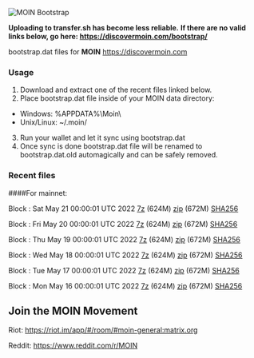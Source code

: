![MOIN Bootstrap](https://i.imgur.com/KjM1jMp.jpg)

**Uploading to transfer.sh has become less reliable.**
**If there are no valid links below, go here: https://discovermoin.com/bootstrap/**

bootstrap.dat files for **MOIN** https://discovermoin.com

### Usage

1. Download and extract one of the recent files linked below.
2. Place bootstrap.dat file inside of your MOIN data directory:
 - Windows: %APPDATA%\Moin\
 - Unix/Linux: ~/.moin/
3. Run your wallet and let it sync using bootstrap.dat
4. Once sync is done bootstrap.dat file will be renamed to bootstrap.dat.old automagically and can be safely removed.


### Recent files

####For mainnet:

Block : Sat May 21 00:00:01 UTC 2022 [7z](https://transfer.sh/GTbhg6/bootstrap.dat.20220521.7z) (624M) [zip](https://transfer.sh/SYXEPF/bootstrap.dat.20220521.zip) (672M) [SHA256](https://transfer.sh/9pYVol/sha256.txt)

Block : Fri May 20 00:00:01 UTC 2022 [7z]() (624M) [zip]() (672M) [SHA256]()

Block : Thu May 19 00:00:01 UTC 2022 [7z](https://transfer.sh/1Mr174/bootstrap.dat.20220519.7z) (624M) [zip](https://transfer.sh/PUnW46/bootstrap.dat.20220519.zip) (672M) [SHA256](https://transfer.sh/qlDY5I/sha256.txt)

Block : Wed May 18 00:00:01 UTC 2022 [7z](https://transfer.sh/aWiOjT/bootstrap.dat.20220518.7z) (624M) [zip](https://transfer.sh/vYMGH2/bootstrap.dat.20220518.zip) (672M) [SHA256](https://transfer.sh/SSPplx/sha256.txt)

Block : Tue May 17 00:00:01 UTC 2022 [7z](https://transfer.sh/ipK9PG/bootstrap.dat.20220517.7z) (624M) [zip](https://transfer.sh/rLf1KC/bootstrap.dat.20220517.zip) (672M) [SHA256](https://transfer.sh/NDyUxf/sha256.txt)

Block : Mon May 16 00:00:01 UTC 2022 [7z](https://transfer.sh/Q2ELwP/bootstrap.dat.20220516.7z) (624M) [zip](https://transfer.sh/maIEd1/bootstrap.dat.20220516.zip) (672M) [SHA256](https://transfer.sh/UESRGF/sha256.txt)

## Join the MOIN Movement

Riot: https://riot.im/app/#/room/#moin-general:matrix.org

Reddit: https://www.reddit.com/r/MOIN
